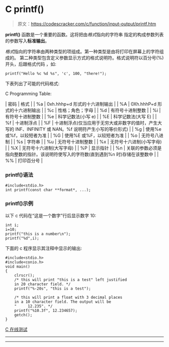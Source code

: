 # C printf()

> 原文：<https://codescracker.com/c/function/input-output/printf.htm>

**printf()** 函数是一个重要的函数。这将把由*格式*指向的字符串 指定的构成参数列表的参数写入**标准输出**。

*格式*指向的字符串由两种类型的项组成。第一种类型是由将打印在屏幕上的字符组成的。 第二种类型包含定义参数显示方式的格式说明符。格式说明符以百分号(%)开头，后跟格式代码 ，如:

```
printf("Hello %c %d %s", 'c', 100, "there!");
```

下表列出了可能的代码格式:

C Programming Table:

| 密码 | 格式 |
| %a | 0xh.hhhp+d 形式的十六进制输出 |
| %A | 0Xh.hhhP+d 形式的十六进制输出 |
| %c | 性格；角色；字母 |
| %d | 有符号十进制整数 |
| %i | 有符号十进制整数 |
| %e | 科学记数法(小写 e) |
| %E | 科学记数法(大写 E) |
| %f | 十进制浮点 |
| %F | 十进制浮点(仅当应用于无穷大或非数字的值时，产生大写的 INF、INFINITY 或 NAN。%f 说明符产生小写的等价形式) |
| %g | 使用%e 或%f，以较短者为准 |
| %G | 使用%E 或%F，以较短者为准 |
| %o | 无符号八进制 |
| %s | 字符串 |
| %u | 无符号十进制整数 |
| %x | 无符号十六进制(小写字母) |
| %X | 无符号十六进制(大写字母) |
| %P | 显示指针 |
| %n | 关联的参数必须是指向整数的指针。该说明符使写入的字符数(直到遇到%n 时)存储在该整数中 |
| %% | 打印百分号 |

### printf()语法

```
#include<stdio.h>
int printf(const char **format*, ...);
```

### printf()示例

以下 c 代码在“这是一个数字”行后显示数字 10:

```
int i;
i=10;
printf("this is a number\n");
printf("%d",i);
```

下面的 c 程序显示其注释中显示的输出:

```
#include<stdio.h>
#include<conio.h>
void main()
{
	clrscr();
	/* this will print "this is a test" left justified
	in 20 character field. */
	printf("%-20s", "this is a test");

	/* this will print a float with 3 decimal places
	in a 10 character field. The output will be 
	"     12.235". */
	printf("%10.3f", 12.234657);
	getch();
}
```

[C 在线测试](/exam/showtest.php?subid=2)

* * *

* * *